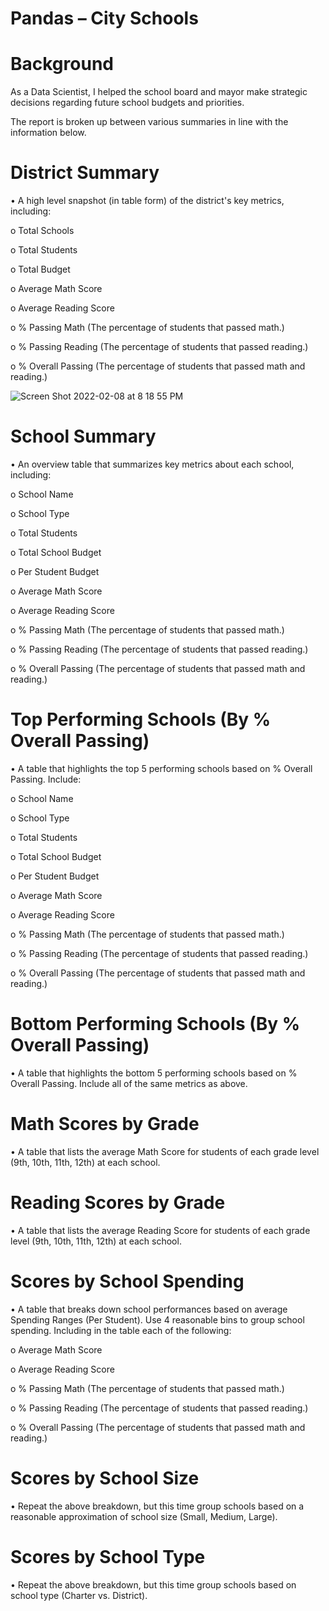 # Pandas – City Schools

# Background

As a Data Scientist, I helped the school board and mayor make strategic decisions regarding future school budgets and priorities.

The report is broken up between various summaries in line with the information below. 

# District Summary

•	A high level snapshot (in table form) of the district's key metrics, including: 

o	Total Schools

o	Total Students

o	Total Budget

o	Average Math Score

o	Average Reading Score

o	% Passing Math (The percentage of students that passed math.)

o	% Passing Reading (The percentage of students that passed reading.)

o	% Overall Passing (The percentage of students that passed math and reading.)

![Screen Shot 2022-02-08 at 8 18 55 PM](https://user-images.githubusercontent.com/87212158/153103477-01dfc537-59ec-49ba-a296-0b3a4394a29d.png)

# School Summary

•	An overview table that summarizes key metrics about each school, including: 

o	School Name

o	School Type

o	Total Students

o	Total School Budget

o	Per Student Budget

o	Average Math Score

o	Average Reading Score

o	% Passing Math (The percentage of students that passed math.)

o	% Passing Reading (The percentage of students that passed reading.)

o	% Overall Passing (The percentage of students that passed math and reading.)

# Top Performing Schools (By % Overall Passing)

•	A table that highlights the top 5 performing schools based on % Overall Passing. Include: 

o	School Name

o	School Type

o	Total Students

o	Total School Budget

o	Per Student Budget

o	Average Math Score

o	Average Reading Score

o	% Passing Math (The percentage of students that passed math.)

o	% Passing Reading (The percentage of students that passed reading.)

o	% Overall Passing (The percentage of students that passed math and reading.)

# Bottom Performing Schools (By % Overall Passing)

•	A table that highlights the bottom 5 performing schools based on % Overall Passing. Include all of the same metrics as above.

# Math Scores by Grade

•	A table that lists the average Math Score for students of each grade level (9th, 10th, 11th, 12th) at each school.

# Reading Scores by Grade

•	A table that lists the average Reading Score for students of each grade level (9th, 10th, 11th, 12th) at each school.

# Scores by School Spending

•	A table that breaks down school performances based on average Spending Ranges (Per Student). Use 4 reasonable bins to group school spending. Including in the table each of the following: 

o	Average Math Score

o	Average Reading Score

o	% Passing Math (The percentage of students that passed math.)

o	% Passing Reading (The percentage of students that passed reading.)

o	% Overall Passing (The percentage of students that passed math and reading.)

# Scores by School Size

•	Repeat the above breakdown, but this time group schools based on a reasonable approximation of school size (Small, Medium, Large).

# Scores by School Type

•	Repeat the above breakdown, but this time group schools based on school type (Charter vs. District).


